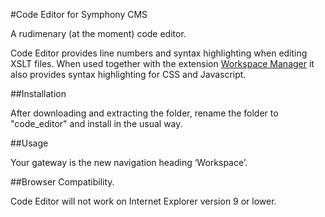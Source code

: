 #Code Editor for Symphony CMS

A rudimenary (at the moment) code editor.

Code Editor provides line numbers and syntax highlighting when editing XSLT files. When used together with the extension [Workspace Manager](https://github.com/Petertron/workspace_manager.git) it also provides syntax highlighting for CSS and Javascript.

##Installation

After downloading and extracting the folder, rename the folder to "code_editor" and  install in the usual way.

##Usage

Your gateway is the new navigation heading ‘Workspace’.

##Browser Compatibility.

Code Editor will not work on Internet Explorer version 9 or lower.